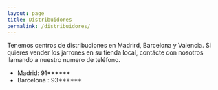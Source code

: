 ```yaml
---
layout: page
title: Distribuidores
permalink: /distribuidores/
---
```


Tenemos centros de distribuciones en Madrird, Barcelona y Valencia. Si quieres vender los jarrones en su tienda local, contácte con nosotros llamando a nuestro numero de teléfono.

* Madrid: 91******
* Barcelona : 93******


